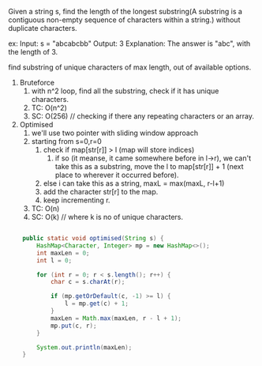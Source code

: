 Given a string s, find the length of the longest substring(A substring is a contiguous non-empty sequence of characters within a string.) without duplicate characters.

ex:
Input: s = "abcabcbb"
Output: 3
Explanation: The answer is "abc", with the length of 3.

find substring of unique characters of max length, out of available options.

1. Bruteforce
   1. with n^2 loop, find all the substring, check if it has unique characters.
   2. TC: O(n^2)
   3. SC: O(256) // checking if there any repeating characters or an array.
2. Optimised
   1. we'll use two pointer with sliding window approach
   2. starting from s=0,r=0
      1. check if map[str[r]] > l (map will store indices)
         1. if so (it meanse, it came somewhere before in l->r), we can't take this as a substring, move the l to map[str[r]] + 1 (next place to wherever it occurred before).
      2. else i can take this as a string, maxL = max(maxL, r-l+1)
      3. add the character str[r] to the map.
      4. keep incrementing r. 
   3. TC: O(n)
   4. SC: O(k) // where k is no of unique characters.

```java

    public static void optimised(String s) {
        HashMap<Character, Integer> mp = new HashMap<>();
        int maxLen = 0;
        int l = 0;

        for (int r = 0; r < s.length(); r++) {
            char c = s.charAt(r);

            if (mp.getOrDefault(c, -1) >= l) {
                l = mp.get(c) + 1;
            }
            maxLen = Math.max(maxLen, r - l + 1);
            mp.put(c, r);
        }

        System.out.println(maxLen);
    }
```